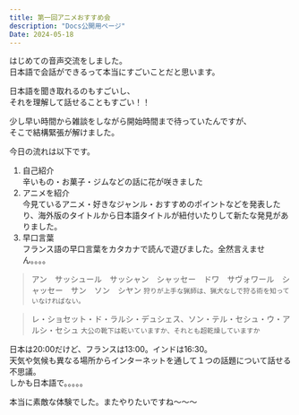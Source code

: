 ```yaml
---
title: 第一回アニメおすすめ会
description: "Docs公開用ページ"
Date: 2024-05-18
---
```


はじめての音声交流をしました。  
日本語で会話ができるって本当にすごいことだと思います。  

日本語を聞き取れるのもすごいし、  
それを理解して話せることもすごい！！

少し早い時間から雑談をしながら開始時間まで待っていたんですが、  
そこで結構緊張が解けました。

今日の流れは以下です。
1. 自己紹介  
    辛いもの・お菓子・ジムなどの話に花が咲きました
2. アニメを紹介  
    今見ているアニメ・好きなジャンル・おすすめのポイントなどを発表したり、海外版のタイトルから日本語タイトルが紐付いたりして新たな発見がありました。
3. 早口言葉  
    フランス語の早口言葉をカタカナで読んで遊びました。全然言えません。。。。

> アン　サッシュール　サッシャン　シャッセー　ドワ　サヴォワール　シャッセー　サン　ソン　シヤン
`狩りが上手な猟師は、猟犬なしで狩る術を知っていなければない。`

> レ・ショセット・ド・ラルシ・デュシェス、ソン・テル・セシュ・ウ・アルシ・セシュ
`大公の靴下は乾いていますか、それとも超乾燥していますか`

日本は20:00だけど、フランスは13:00。インドは16:30。  
天気や気候も異なる場所からインターネットを通して１つの話題について話せる不思議。  
しかも日本語で。。。。。

本当に素敵な体験でした。またやりたいですね〜〜〜